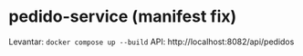# pedido-service (manifest fix)

Levantar: `docker compose up --build`
API: http://localhost:8082/api/pedidos
